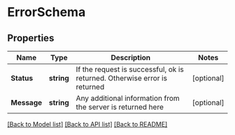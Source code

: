 # ErrorSchema

## Properties
Name | Type | Description | Notes
------------ | ------------- | ------------- | -------------
**Status** | **string** | If the request is successful, ok is returned. Otherwise error is returned | [optional] 
**Message** | **string** | Any additional information from the server is returned here | [optional] 

[[Back to Model list]](../README.md#documentation-for-models) [[Back to API list]](../README.md#documentation-for-api-endpoints) [[Back to README]](../README.md)


